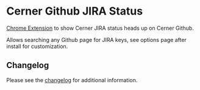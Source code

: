# Cerner Github JIRA Status

[Chrome Extension](https://chrome.google.com/webstore/detail/cerner-github-jira-status/ahhomghmichphngohejkgindpknamlol) to show Cerner JIRA status heads up on Cerner Github.

Allows searching any Github page for JIRA keys, see options page after install for customization.

## Changelog
Please see the [changelog](./CHANGELOG.md) for additional information.